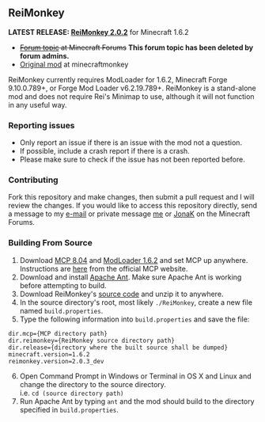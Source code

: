 ## ReiMonkey

**LATEST RELEASE: [ReiMonkey 2.0.2](https://github.com/TekkifyLife/ReiMonkey/releases/download/2.0.2/ReiMonkey.2.0.2.jar)** for Minecraft 1.6.2

* ~~[Forum topic](http://www.minecraftforum.net/topic/1397908-162-reimonkey/) at Minecraft Forums~~ **This forum topic has been deleted by forum admins.**
* [Original mod](http://minecraftmonkey.wordpress.com/2012/04/24/reimonkey/) at minecraftmonkey

ReiMonkey currently requires ModLoader for 1.6.2, Minecraft Forge 9.10.0.789+, or Forge Mod Loader v6.2.19.789+. ReiMonkey is 
a stand-alone mod and does not require Rei's Minimap to use, although it will not function in any useful way.

### Reporting issues

* Only report an issue if there is an issue with the mod not a question.
* If possible, include a crash report if there is a crash.
* Please make sure to check if the issue has not been reported before.

### Contributing
Fork this repository and make changes, then submit a pull request and I will review the changes. If you would like
to access this repository directly, send a message to my [e-mail](mailto:tekkifylife@outlook.com) or private message
[me](http://www.minecraftforum.net/user/2156440-tekkifylife/) or
[JonaK](http://www.minecraftforum.net/user/1512157-jonak/) on the Minecraft Forums.

### Building From Source
1. Download [MCP 8.04](http://mcp.ocean-labs.de/index.php/MCP_Releases) and [ModLoader 1.6.2](http://www.minecraftforum.net/topic/75440-v162-risugamis-mods-updated/)
and set MCP up anywhere. Instructions are [here](http://mcp.ocean-labs.de/index.php/Making_ModLoader_mods_with_MCP#Setting_up_MCP)
from the official MCP website.
2. Download and install [Apache Ant](http://ant.apache.org/). Make sure Apache Ant is working before attempting to build.
3. Download ReiMonkey's [source code](https://github.com/TekkifyLife/ReiMonkey/archive/master.zip) and unzip it to anywhere.
4. In the source directory's root, most likely `./ReiMonkey`, create a new file named `build.properties`.
5. Type the following information into `build.properties` and save the file:  
<pre><code>dir.mcp={MCP directory path}
dir.reimonkey={ReiMonkey source directory path}
dir.release={directory where the built source shall be dumped}
minecraft.version=1.6.2
reimonkey.version=2.0.3_dev</code></pre>
6. Open Command Prompt in Windows or Terminal in OS X and Linux and change the directory to the source directory.  
i.e. `cd (source directory path)`
7. Run Apache Ant by typing `ant` and the mod should build to the directory specified in `build.properties`.
